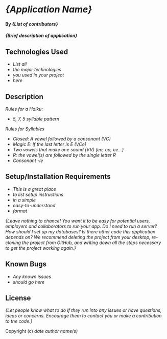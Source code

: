 # _{Application Name}_

#### By _**{List of contributors}**_

#### _{Brief description of application}_

## Technologies Used

- _List all_
- _the major technologies_
- _you used in your project_
- _here_

## Description

_Rules for a Haiku:_

- _5, 7, 5 syllable pattern_

_Rules for Syllables_

- _Closed: A vowel followed by a consonant (VC)_
- _Magic E: If the last letter is E (VCe)_
- _Two vowels that make one sound (VV) (ea, oa, ee...)_
- _R: the vowel(s) are followed by the single letter R_
- _Consonant -le_

## Setup/Installation Requirements

- _This is a great place_
- _to list setup instructions_
- _in a simple_
- _easy-to-understand_
- _format_

_{Leave nothing to chance! You want it to be easy for potential users, employers and collaborators to run your app. Do I need to run a server? How should I set up my databases? Is there other code this application depends on? We recommend deleting the project from your desktop, re-cloning the project from GitHub, and writing down all the steps necessary to get the project working again.}_

## Known Bugs

- _Any known issues_
- _should go here_

## License

_{Let people know what to do if they run into any issues or have questions, ideas or concerns. Encourage them to contact you or make a contribution to the code.}_

Copyright (c) _date_ _author name(s)_

